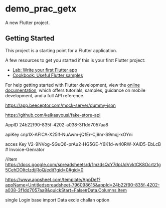 # demo_prac_getx

A new Flutter project.

## Getting Started

This project is a starting point for a Flutter application.

A few resources to get you started if this is your first Flutter project:

- [Lab: Write your first Flutter app](https://docs.flutter.dev/get-started/codelab)
- [Cookbook: Useful Flutter samples](https://docs.flutter.dev/cookbook)

For help getting started with Flutter development, view the
[online documentation](https://docs.flutter.dev/), which offers tutorials,
samples, guidance on mobile development, and a full API reference.


https://app.beeceptor.com/mock-server/dummy-json

https://github.com/keikaavousi/fake-store-api


AppID
24b22f90-835f-4202-a038-3f1dd7057aa8

apiKey
cnp1X-AFICA-X25lf-NuAwm-jQfEr-Cj9nr-S9mqj-xOYni


acces Key
V2-9NVog-SGuQ6-prAu2-HG5GE-Y6K1d-w40RW-XAlD5-EbLcB
#   I n v o i c e - G e n r a t o r 
 


//item
https://docs.google.com/spreadsheets/d/1mzdsQcY7dpUdVvktCK8Ocrtz1g5CehDOItcIzdjjRoQ/edit?gid=0#gid=0

https://www.appsheet.com/template/AppDef?appName=Untitledspreadsheet-796098615&appId=24b22f90-835f-4202-a038-3f1dd7057aa8&quickStart=False#Data.Columns.Item

single Login base 
import Data excle
challan option